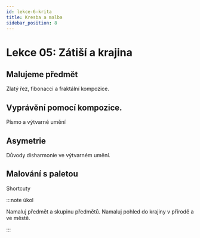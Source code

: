 ```yaml
---
id: lekce-6-krita
title: Kresba a malba
sidebar_position: 8
---
```


# Lekce 05: Zátiší a krajina
## Malujeme předmět
Zlatý řez, fibonacci a fraktální kompozice.
## Vyprávění pomocí kompozice.
Písmo a výtvarné umění
## Asymetrie
Důvody disharmonie ve výtvarném umění.
## Malování s paletou
Shortcuty

:::note úkol

Namaluj předmět a skupinu předmětů. Namaluj pohled do krajiny v přírodě a ve městě.

:::
